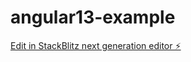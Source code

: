 # angular13-example

[Edit in StackBlitz next generation editor ⚡️](https://stackblitz.com/~/github.com/lrpuppi/angular13-example)